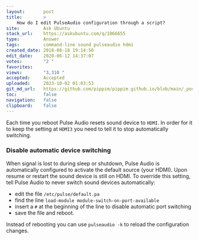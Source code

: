```yaml
---
layout:       post
title:        >
    How do I edit PulseAudio configuration through a script?
site:         Ask Ubuntu
stack_url:    https://askubuntu.com/q/1066655
type:         Answer
tags:         command-line sound pulseaudio hdmi
created_date: 2018-08-18 19:14:50
edit_date:    2020-06-12 14:37:07
votes:        "2 "
favorites:    
views:        "3,310 "
accepted:     Accepted
uploaded:     2023-10-02 01:03:53
git_md_url:   https://github.com/pippim/pippim.github.io/blob/main/_posts/2018/2018-08-18-How-do-I-edit-PulseAudio-configuration-through-a-script_.md
toc:          false
navigation:   false
clipboard:    false
---
```


Each time you reboot Pulse Audio resets sound device to `HDMI`. In order for it to keep the setting at `HDMI3` you need to tell it to stop automatically switching.

### Disable automatic device switching

When signal is lost to during sleep or shutdown, Pulse Audio is automatically configured to activate the default source (your HDMI). Upon resume or restart the sound device is still on HDMI. To override this setting, tell Pulse Audio to never switch sound devices automatically:

-    edit the file `/etc/pulse/default.pa`
-    find the line `load-module module-switch-on-port-available`
-    insert a `#` at the beginning of the line to disable automatic port switching
-    save the file and reboot.

Instead of rebooting you can use `pulseaudio -k` to reload the configuration changes.
